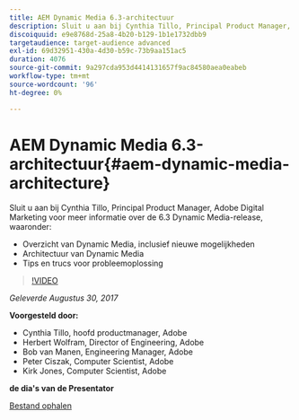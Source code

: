 ```yaml
---
title: AEM Dynamic Media 6.3-architectuur
description: Sluit u aan bij Cynthia Tillo, Principal Product Manager, Adobe Digital Marketing voor meer informatie over de 6.3 Dynamic Media-release.
discoiquuid: e9e8768d-25a8-4b20-b129-1b1e1732dbb9
targetaudience: target-audience advanced
exl-id: 69d32951-430a-4d30-b59c-73b9aa151ac5
duration: 4076
source-git-commit: 9a297cda953d4414131657f9ac84580aea0eabeb
workflow-type: tm+mt
source-wordcount: '96'
ht-degree: 0%

---
```


# AEM Dynamic Media 6.3-architectuur{#aem-dynamic-media-architecture}

Sluit u aan bij Cynthia Tillo, Principal Product Manager, Adobe Digital Marketing voor meer informatie over de 6.3 Dynamic Media-release, waaronder:

* Overzicht van Dynamic Media, inclusief nieuwe mogelijkheden
* Architectuur van Dynamic Media
* Tips en trucs voor probleemoplossing

>[!VIDEO](https://video.tv.adobe.com/v/19570/?quality=9)

*Geleverde Augustus 30, 2017*

**Voorgesteld door:**

* Cynthia Tillo, hoofd productmanager, Adobe
* Herbert Wolfram, Director of Engineering, Adobe
* Bob van Manen, Engineering Manager, Adobe
* Peter Ciszak, Computer Scientist, Adobe
* Kirk Jones, Computer Scientist, Adobe

**de dia&#39;s van de Presentator**

[Bestand ophalen](assets/dynamicmedia83017.pdf)
<!--
[Get back to the Overview](https://helpx.adobe.com/nl/experience-manager/kt/eseminars/gems/aem-index.html)
-->
